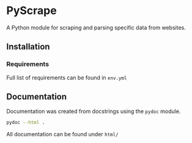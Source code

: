 # PyScrape

A Python module for scraping and parsing specific data from websites.

## Installation

### Requirements

Full list of requirements can be found in `env.yml`

## Documentation

Documentation was created from docstrings using the `pydoc` module.

```bash
pydoc --html .
```

All documentation can be found under `html/`
